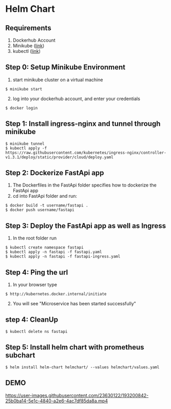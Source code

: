 # Helm Chart

## Requirements
1. Dockerhub Account
2. Minikube ([link](https://minikube.sigs.k8s.io/docs/start/))
3. kubectl ([link](https://kubernetes.io/docs/tasks/tools/install-kubectl-windows/))

## Step 0: Setup Minikube Environment
1. start minikube cluster on a virtual machine
```console
$ minikube start
```
2. log into your dockerhub account, and enter your credentials
```console 
$ docker login
```
## Step 1: Install ingress-nginx and tunnel through minikube
```Console
$ minikube tunnel
$ kubectl apply -f https://raw.githubusercontent.com/kubernetes/ingress-nginx/controller-v1.3.1/deploy/static/provider/cloud/deploy.yaml
```
## Step 2: Dockerize FastApi app
1. The Dockerfiles in the FastApi folder specifies how to dockerize the FastApi app
2. cd into FastApi folder and run:
```Console
$ docker build -t username/fastapi .
$ docker push username/fastapi
```
## Step 3: Deploy the FastApi app as well as Ingress
1. In the root folder run
```Console
$ kubectl create namespace fastapi
$ kubectl apply -n fastapi -f fastapi.yaml
$ kubectl apply -n fastapi -f fastapi-ingress.yaml
```
## Step 4: Ping the url
1. In your browser type
```Console
$ http://kubernetes.docker.internal/initiate
```
2. You will see "Microservice has been started successfully"

## step 4: CleanUp
```Console
$ kubectl delete ns fastapi
```
## Step 5: Install helm chart with prometheus subchart
```console
$ helm install helm-chart helmchart/ --values helmchart/values.yaml
```

## DEMO

https://user-images.githubusercontent.com/23630122/193200842-25b0ba14-5e1c-4840-a2e6-4ac7df85da8a.mp4


